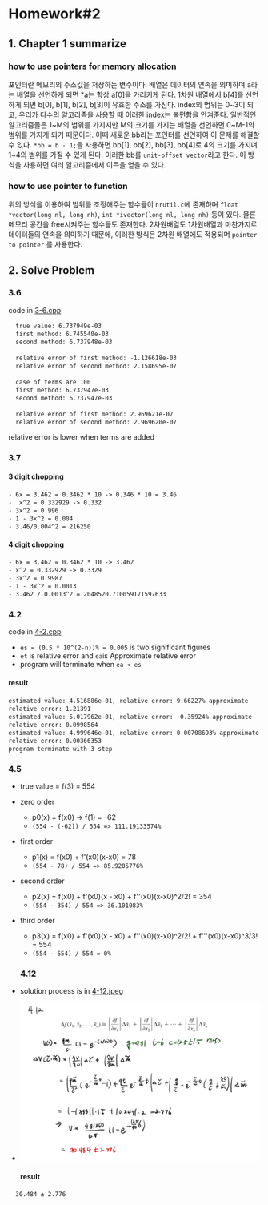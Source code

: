 # **Homework#2**

## 1. Chapter 1 summarize
### how to use pointers for memory allocation
포인터란 메모리의 주소값을 저장하는 변수이다. 배열은 데이터의 연속을 의미하며 a라는 배열을 선언하게 되면 *a는 항상 a[0]을 가리키게 된다.
1차원 배열에서 b[4]를 선언하게 되면 b[0], b[1], b[2], b[3]이 유효한 주소를 가진다. index의 범위는 0~3이 되고, 우리가 다수의 알고리즘을 사용할 때 이러한 index는 불편함을 안겨준다. 일반적인 알고리즘들은 1~M의 범위를 가지지만 M의 크기를 가지는 배열을 선언하면 0~M-1의 범위를 가지게 되기 때문이다. 이때 새로운 bb라는 포인터를 선언하여 이 문제를 해결할 수 있다. `*bb = b - 1;`을 사용하면 bb[1], bb[2], bb[3], bb[4]로 4의 크기를 가지며 1~4의 범위를 가질 수 있게 된다. 이러한 bb를 `unit-offset vector`라고 한다. 이 방식을 사용하면 여러 알고리즘에서 이득을 얻을 수 있다.
### how to use pointer to function
위의 방식을 이용하여 범위를 조정해주는 함수들이 `nrutil.c`에 존재하며 `float *vector(long nl, long nh)`,  `int *ivector(long nl, long nh)` 등이 있다. 물론 메모리 공간을 free시켜주는 함수들도 존재한다.
 2차원배열도 1차원배열과 마찬가지로 데이터들의 연속을 의미하기 때문에, 이러한 방식은 2차원 배열에도 적용되며 `pointer to pointer` 를 사용한다.

## 2. Solve Problem
### 


  ### 3.6
  code in <A href = "https://github.com/llordly/MAT3008/blob/master/Homework%232/3-6.cpp" target = "self" > 3-6.cpp </A>

```
  true value: 6.737949e-03
  first method: 6.745540e-03
  second method: 6.737948e-03

  relative error of first method: -1.126618e-03
  relative error of second method: 2.158695e-07

  case of terms are 100
  first method: 6.737947e-03
  second method: 6.737947e-03

  relative error of first method: 2.969621e-07
  relative error of second method: 2.969620e-07

```
  relative error is lower when terms are added 

  ### 3.7
  #### 3 digit chopping
```
- 6x = 3.462 = 0.3462 * 10 -> 0.346 * 10 = 3.46
-  x^2 = 0.332929 -> 0.332
- 3x^2 = 0.996
- 1 - 3x^2 = 0.004
- 3.46/0.004^2 = 216250
```

  #### 4 digit chopping
```
- 6x = 3.462 = 0.3462 * 10 -> 3.462
- x^2 = 0.332929 -> 0.3329
- 3x^2 = 0.9987
- 1 - 3x^2 = 0.0013
- 3.462 / 0.0013^2 = 2048520.710059171597633
```

  ### 4.2
code in <A href = "https://github.com/llordly/MAT3008/blob/master/Homework%232/4-2.cpp" target = "self" > 4-2.cpp </A>
- `es = (0.5 * 10^(2-n))% = 0.005` is two significant figures 
- `et` is relative error and `ea`is Approximate relative error
- program will terminate when `ea < es`
#### result
```
estimated value: 4.516886e-01, relative error: 9.66227% approximate relative error: 1.21391
estimated value: 5.017962e-01, relative error: -0.35924% approximate relative error: 0.0998564
estimated value: 4.999646e-01, relative error: 0.00708693% approximate relative error: 0.00366353
program terminate with 3 step
```
  ### 4.5
  - true value = f(3) = 554
  - zero order
    - p0(x) = f(x0) -> f(1) = -62
    - `(554 - (-62)) / 554 => 111.19133574%`
- first order
   - p1(x) = f(x0) + f'(x0)(x-x0) = 78
   - `(554 - 78) / 554 => 85.9205776%`
- second order
  - p2(x) = f(x0) + f'(x0)(x - x0) + f''(x0)(x-x0)^2/2! = 354
  - `(554 - 354) / 554 => 36.101083%`
- third order
  - p3(x) =  f(x0) + f'(x0)(x - x0) + f''(x0)(x-x0)^2/2! + f'''(x0)(x-x0)^3/3! = 554
  - `(554 - 554) / 554 = 0%`
  
  ### 4.12
- solution process is in <A href = "https://github.com/llordly/MAT3008/blob/master/Homework%232/4-12.jpeg?raw=true" target = "self" > 4-12.jpeg </A>
- ![4-12.jpeg](https://github.com/llordly/MAT3008/blob/master/Homework%232/4-12.jpeg?raw=true)
  
  #### result
```
  30.484 ± 2.776
```
